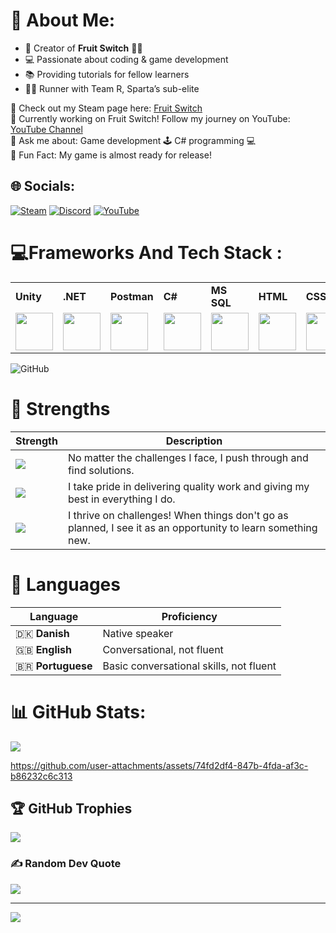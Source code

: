 # 💫 About Me:

- 👋 Creator of **Fruit Switch** 🍉🍊<br>
- 💻 Passionate about coding & game development<br>
- 📚 Providing tutorials for fellow learners<br>
- 🏃‍♂️ Runner with Team R, Sparta’s sub-elite<br>

🔗 Check out my Steam page here: [Fruit Switch](https://store.steampowered.com/app/2248480/Fruit_Switch/)<br>
🔭 Currently working on Fruit Switch! Follow my journey on YouTube: [YouTube Channel](https://www.youtube.com/@FruitSwitch)<br>
🤔 Ask me about: Game development 🕹️ C# programming 💻<br>
🎉 Fun Fact: My game is almost ready for release!

## 🌐 Socials:
[![Steam](https://img.icons8.com/?size=48&id=zNqjI8XKkCv0&format=png)](https://store.steampowered.com/app/2248480/Fruit_Switch/)
[![Discord](https://img.icons8.com/?size=48&id=2mIgusGquJFz&format=png)](https://discord.gg/fruitswitchdeveloper) 
[![YouTube](https://img.icons8.com/?size=48&id=19318&format=png)](https://www.youtube.com/@CodeByScript)



# 💻Frameworks And Tech Stack :
<table>
  <tr>
    <td><b>Unity</b></td>
    <td><b>.NET</b></td>
    <td><b>Postman</b></td>
    <td><b>C#</b></td>
    <td><b>MS SQL</b></td>
    <td><b>HTML</b></td>
    <td><b>CSS</b></td>
    <td><b>JavaScript</b></td>
  </tr>
  <tr>
    <td><img src="https://cdn.jsdelivr.net/gh/devicons/devicon@latest/icons/unity/unity-original.svg" / Width=60px"></td>
    <td><img src="https://cdn.jsdelivr.net/gh/devicons/devicon@latest/icons/dot-net/dot-net-plain-wordmark.svg" / Width=60px"></td>
    <td><img src="https://cdn.jsdelivr.net/gh/devicons/devicon@latest/icons/postman/postman-original.svg" / Width=60px"></td>
    <td><img src="https://cdn.jsdelivr.net/gh/devicons/devicon@latest/icons/csharp/csharp-original.svg" / Width=60px"></td>
    <td><img src="https://cdn.jsdelivr.net/gh/devicons/devicon@latest/icons/microsoftsqlserver/microsoftsqlserver-original.svg" / Width=60px"></td>
    <td><img src="https://cdn.jsdelivr.net/gh/devicons/devicon@latest/icons/html5/html5-original.svg" / Width=60px"></td>
    <td><img src="https://cdn.jsdelivr.net/gh/devicons/devicon@latest/icons/css3/css3-original.svg" / Width=60px"></td>
    <td><img src="https://cdn.jsdelivr.net/gh/devicons/devicon@latest/icons/javascript/javascript-original.svg" / Width=60px"></td>
  </tr>
</table>



 ![GitHub](https://img.shields.io/badge/github-%23121011.svg?style=for-the-badge&logo=github&logoColor=white)


# 💪 Strengths
| Strength                      | Description                                               |
|-------------------------------|-----------------------------------------------------------|
| ![](https://img.shields.io/badge/Never%20Give%20Up-%E2%9A%A1%EF%B8%8F-red)  | No matter the challenges I face, I push through and find solutions. |
| ![](https://img.shields.io/badge/Always%20Striving%20for%20Excellence-%F0%9F%8C%B1-yellow) | I take pride in delivering quality work and giving my best in everything I do. |
| ![](https://img.shields.io/badge/Learning%20from%20Failures-%F0%9F%93%9A-blue)   | I thrive on challenges! When things don't go as planned, I see it as an opportunity to learn something new. |


# 🏡 Languages
| Language      | Proficiency                                        |
|---------------|----------------------------------------------------|
| 🇩🇰 **Danish**    | Native speaker                                     |
| 🇬🇧 **English**   | Conversational, not fluent                         |
| 🇧🇷 **Portuguese**| Basic conversational skills, not fluent           |


# 📊 GitHub Stats:
![](https://github-readme-stats.vercel.app/api/top-langs/?username=PlutoGamerpro&theme=dark&hide_border=false&include_all_commits=true&count_private=false&layout=compact&random=123456)<br/>








https://github.com/user-attachments/assets/74fd2df4-847b-4fda-af3c-b86232c6c313





## 🏆 GitHub Trophies
![](https://github-profile-trophy.vercel.app/?username=Code-By-Script&theme=gruvbox&no-frame=false&no-bg=true&margin-w=4)

### ✍️ Random Dev Quote
![](https://quotes-github-readme.vercel.app/api?type=horizontal&theme=radical)

---
[![](https://visitcount.itsvg.in/api?id=Code-By-Script&icon=0&color=0)](https://visitcount.itsvg.in)
